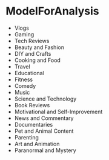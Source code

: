 # ModelForAnalysis

- Vlogs
- Gaming
- Tech Reviews
- Beauty and Fashion
- DIY and Crafts
- Cooking and Food
- Travel
- Educational
- Fitness
- Comedy
- Music
- Science and Technology
- Book Reviews
- Motivational and Self-Improvement
- News and Commentary
- Documentaries
- Pet and Animal Content
- Parenting
- Art and Animation
- Paranormal and Mystery

